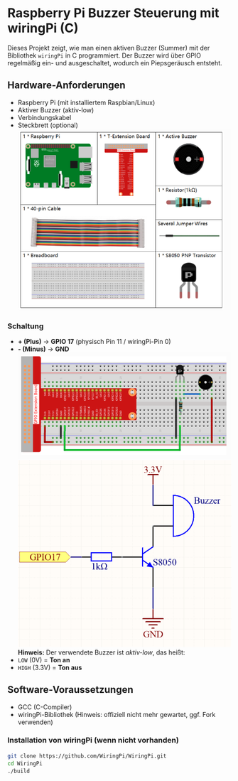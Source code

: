 # Raspberry Pi Buzzer Steuerung mit wiringPi (C)

Dieses Projekt zeigt, wie man einen aktiven Buzzer (Summer) mit der Bibliothek `wiringPi` in C programmiert. Der Buzzer wird über GPIO regelmäßig ein- und ausgeschaltet, wodurch ein Piepsgeräusch entsteht.

## Hardware-Anforderungen

- Raspberry Pi (mit installiertem Raspbian/Linux)
- Aktiver Buzzer (aktiv-low)
- Verbindungskabel
- Steckbrett (optional)
 ![Diagram](https://raw.githubusercontent.com/CodeByHusen/Embedded-Systems-/main/Projects%20in%20C/Active-Summer/pictures/Komponenten.png)
### Schaltung

- **+ (Plus)** → **GPIO 17** (physisch Pin 11 / wiringPi-Pin 0)
- **- (Minus)** → **GND**
  ![Diagram](https://raw.githubusercontent.com/CodeByHusen/Embedded-Systems-/main/Projects%20in%20C/Active-Summer/pictures/Schaltkreis.png)
![Diagram](https://raw.githubusercontent.com/CodeByHusen/Embedded-Systems-/main/Projects%20in%20C/Active-Summer/pictures/Schaltplan.png)
**Hinweis:** Der verwendete Buzzer ist *aktiv-low*, das heißt:  
- `LOW` (0V) = **Ton an**  
- `HIGH` (3.3V) = **Ton aus**

## Software-Voraussetzungen

- GCC (C-Compiler)
- wiringPi-Bibliothek (Hinweis: offiziell nicht mehr gewartet, ggf. Fork verwenden)

### Installation von wiringPi (wenn nicht vorhanden)

```bash
git clone https://github.com/WiringPi/WiringPi.git
cd WiringPi
./build
